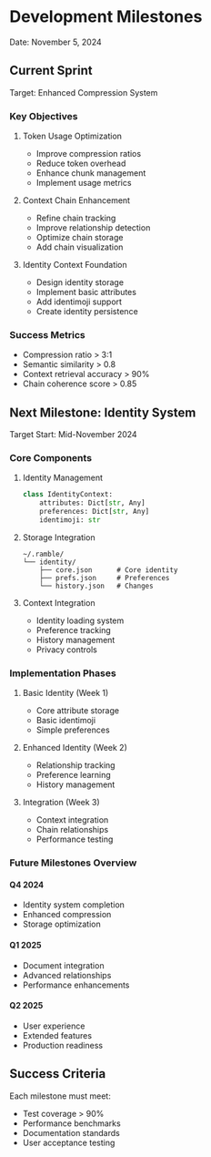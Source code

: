 
# Development Milestones
Date: November 5, 2024

## Current Sprint
Target: Enhanced Compression System

### Key Objectives
1. Token Usage Optimization
   - Improve compression ratios
   - Reduce token overhead
   - Enhance chunk management
   - Implement usage metrics

2. Context Chain Enhancement
   - Refine chain tracking
   - Improve relationship detection
   - Optimize chain storage
   - Add chain visualization

3. Identity Context Foundation
   - Design identity storage
   - Implement basic attributes
   - Add identimoji support
   - Create identity persistence

### Success Metrics
- Compression ratio > 3:1
- Semantic similarity > 0.8
- Context retrieval accuracy > 90%
- Chain coherence score > 0.85

## Next Milestone: Identity System
Target Start: Mid-November 2024

### Core Components
1. Identity Management
   ```python
   class IdentityContext:
       attributes: Dict[str, Any]
       preferences: Dict[str, Any]
       identimoji: str
   ```

2. Storage Integration
   ```
   ~/.ramble/
   └── identity/
       ├── core.json      # Core identity
       ├── prefs.json     # Preferences
       └── history.json   # Changes
   ```

3. Context Integration
   - Identity loading system
   - Preference tracking
   - History management
   - Privacy controls

### Implementation Phases
1. Basic Identity (Week 1)
   - Core attribute storage
   - Basic identimoji
   - Simple preferences

2. Enhanced Identity (Week 2)
   - Relationship tracking
   - Preference learning
   - History management

3. Integration (Week 3)
   - Context integration
   - Chain relationships
   - Performance testing

### Future Milestones Overview

#### Q4 2024
- Identity system completion
- Enhanced compression
- Storage optimization

#### Q1 2025
- Document integration
- Advanced relationships
- Performance enhancements

#### Q2 2025
- User experience
- Extended features
- Production readiness

## Success Criteria
Each milestone must meet:
- Test coverage > 90%
- Performance benchmarks
- Documentation standards
- User acceptance testing

